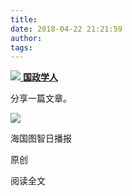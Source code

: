 ```yaml
---
title: 
date: 2018-04-22 21:21:59
author: 
tags: 
---
```



[ ![](/images/3759/1.png) **国政学人** ](javascript:;)

分享一篇文章。

![](/images/3759/2.png)

海国图智日播报

原创

阅读全文

